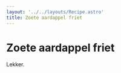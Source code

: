 ```yaml
---
layout: '../../layouts/Recipe.astro'
title: Zoete aardappel friet
---
```


# Zoete aardappel friet
Lekker.

